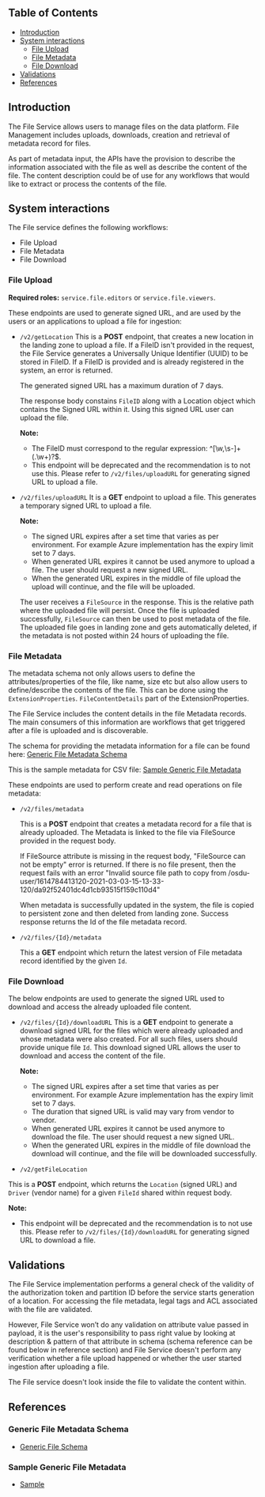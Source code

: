 ## Table of Contents

* [Introduction](#introduction)
* [System interactions](#system-interactions)
	- [File Upload](#file-upload)
  - [File Metadata](#file-metadata)
  - [File Download](#file-download)
* [Validations](#validations)
* [References](#references)


## Introduction <a name="introduction"></a>

The File Service allows users to manage files on the data platform. File Management includes uploads, downloads, creation and retrieval of metadata record for files.

As part of metadata input, the APIs have the provision to describe the information associated with the file as well as describe the content of the file. The content description could be of use for any workflows that would like to extract or process the contents of the file.

## System interactions <a name="system-interactions"></a>

The File service defines the following workflows:

* File Upload
* File Metadata
* File Download

### File Upload <a name="file-upload"></a>

**Required roles:**  `service.file.editors` or `service.file.viewers`.

These endpoints are used to generate signed URL, and are used by the users or an applications to upload a file for ingestion:

- `/v2/getLocation`
This is a **POST** endpoint, that creates a new location in the landing zone to upload a file. If a FileID isn't provided in the request, the File Service generates a
Universally Unique Identifier (UUID) to be stored in FileID. If a FileID is provided and is already registered in the system, an error is returned.
	
	The generated signed URL has a maximum duration of 7 days.
	
	The response body constains `FileID` along with a Location object which contains the Signed URL within it. Using this signed URL user can upload the file.

  **Note:**
  - The FileID must correspond to the regular expression: ^[\w,\s-]+(\.\w+)?$.
  - This endpoint will be deprecated and the recommendation is to not use this. Please refer to `/v2/files/uploadURL` for generating signed URL to upload a file.

- `/v2/files/uploadURL`
It is a **GET** endpoint to upload a file. This generates a temporary signed URL to upload a file.

  **Note:**
  -	The signed URL expires after a set time that varies as per environment. For example Azure implementation has the expiry limit set to 7 days.
  - When generated URL expires it cannot be used anymore to upload a file. The user should request a new signed URL.
  - When the generated URL expires in the middle of file upload the upload will continue, and the file will be uploaded.

  The user receives a `FileSource` in the response. This is the relative path where the uploaded file will persist. Once the file is uploaded successfully, `FileSource` can then be used to post metadata of the file. The uploaded file goes in landing zone and gets automatically deleted, if the metadata is not posted within 24 hours of uploading the file.

### File Metadata <a name="file-metadata"></a>

The metadata schema not only allows users to define the attributes/properties of the file, like name, size etc but also allow users to define/describe the contents of the file. This can be done using the `ExtensionProperties`. `FileContentDetails` part of the ExtensionProperties.

The File Service includes the content details in the file Metadata records. The main consumers of this information are workflows that get triggered after a file is uploaded and is discoverable.

The schema for providing the metadata information for a file can be found here: [Generic File Metadata Schema](#file-metadata-schema)

This is the sample metadata for CSV file: [Sample Generic File Metadata](#generic-metadata)


These endpoints are used to perform create and read operations on file metadata:

- `/v2/files/metadata`

	This is a **POST** endpoint that creates a metadata record for a file that is already uploaded. The Metadata is linked to the file via FileSource provided in the request body.
	
	If FileSource attribute is missing in the request body, "FileSource can not be empty" error is returned.
  If there is no file present, then the request fails with an error "Invalid source file path to copy from /osdu-user/1614784413120-2021-03-03-15-13-33-120/da92f52401dc4d1cb93515f159c110d4"
	
	When metadata is successfully updated in the system, the file is copied to persistent zone and then deleted from landing zone. Success response returns the Id of the file metadata record.

- `/v2/files/{Id}/metadata`

	This a **GET** endpoint which return the latest version of File metadata record identified by the given `Id`.

### File Download <a name="file-download"></a>

The below endpoints are used to generate the signed URL used to download and access the already uploaded file content.

- `/v2/files/{Id}/downloadURL`
This is a **GET** endpoint to generate a download signed URL for the files which were already uploaded and whose metadata were also created. For all such files, users should provide unique file `Id`. This download signed URL allows the user to download and access the content of the file.

	**Note:** 
	-	The signed URL expires after a set time that varies as per environment. For example Azure implementation has the expiry limit set to 7 days.
	-	The duration that signed URL is valid may vary from vendor to vendor.
    -   When generated URL expires it cannot be used anymore to download the file. The user should request a new signed URL.
    -   When the generated URL expires in the middle of file download the download will continue, and the file will be downloaded successfully.

- `/v2/getFileLocation`

This is a **POST** endpoint, which returns the `Location` (signed URL) and `Driver` (vendor name) for a given `FileId` shared within request body.

  **Note:**
  - This endpoint will be deprecated and the recommendation is to not use this. Please refer to `/v2/files/{Id}/downloadURL` for generating signed URL to download a file.

## Validations <a name="validations"></a>

The File Service implementation performs a general check of the validity of the
authorization token and partition ID before the service starts generation of a location. For accessing the file metadata, legal tags and ACL associated with the file are validated.

However, File Service won’t do any validation on attribute value passed in payload, it is the user's responsibility to pass right value by looking at description & pattern of that attribute in schema (schema reference can be found below in reference section) and File Service doesn't perform any verification whether a file upload happened or whether the user started ingestion after uploading a file. 

The File service doesn't look inside the file to validate the content within.


## References <a name="references"></a>

### Generic File Metadata Schema <a name="file-metadata-schema"></a>

- [Generic File Schema](https://community.opengroup.org/osdu/data/data-definitions/-/blob/master/Generated/dataset/File.Generic.1.0.0.json)

### Sample Generic File Metadata <a name="generic-metadata"></a>

- [Sample](https://community.opengroup.org/osdu/data/data-definitions/-/blob/master/Examples/dataset/File.Generic.1.0.0.json)
